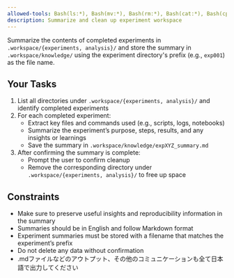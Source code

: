 ```yaml
---
allowed-tools: Bash(ls:*), Bash(mv:*), Bash(rm:*), Bash(cat:*), Bash(cp:*), Bash(mkdir:*), Bash(echo:*), Bash(tail:*), Bash(head:*), Bash(find:*), Bash(grep:*)
description: Summarize and clean up experiment workspace
---
```


Summarize the contents of completed experiments in `.workspace/{experiments, analysis}/` and store the summary in `.workspace/knowledge/` using the experiment directory's prefix (e.g., `exp001`) as the file name.

## Your Tasks

1. List all directories under `.workspace/{experiments, analysis}/` and identify completed experiments
2. For each completed experiment:
   - Extract key files and commands used (e.g., scripts, logs, notebooks)
   - Summarize the experiment’s purpose, steps, results, and any insights or learnings
   - Save the summary in `.workspace/knowledge/expXYZ_summary.md`
3. After confirming the summary is complete:
   - Prompt the user to confirm cleanup
   - Remove the corresponding directory under `.workspace/{experiments, analysis}/` to free up space

## Constraints

- Make sure to preserve useful insights and reproducibility information in the summary
- Summaries should be in English and follow Markdown format
- Experiment summaries must be stored with a filename that matches the experiment’s prefix
- Do not delete any data without confirmation
- .mdファイルなどのアウトプット、その他のコミュニケーションも全て日本語で出力してください